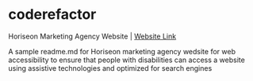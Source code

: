 # coderefactor

Horiseon Marketing Agency Website | [Website Link](https://dtm5169.github.io/coderefactor/) 

A sample readme.md for Horiseon marketing agency wedsite for web accessibility to ensure that people with disabilities can access a website using assistive technologies and optimized for search engines 
